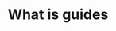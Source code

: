 ---
layout: article-start
title: What is guides
description: Guides for explaining the concept of Weaviate.
topic: What Is Guides
tags: ['weaviate']
video-link: 
video-caption: 
menu-order: 2
open-graph-type: article
---